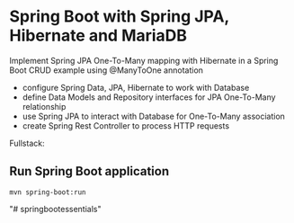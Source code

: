 # Spring Boot with Spring JPA, Hibernate and MariaDB
Implement Spring JPA One-To-Many mapping with Hibernate in a Spring Boot CRUD example using @ManyToOne annotation
 
- configure Spring Data, JPA, Hibernate to work with Database
- define Data Models and Repository interfaces for JPA One-To-Many relationship
- use Spring JPA to interact with Database for One-To-Many association
- create Spring Rest Controller to process HTTP requests


Fullstack:


## Run Spring Boot application
```
mvn spring-boot:run
```

"# springbootessentials" 
